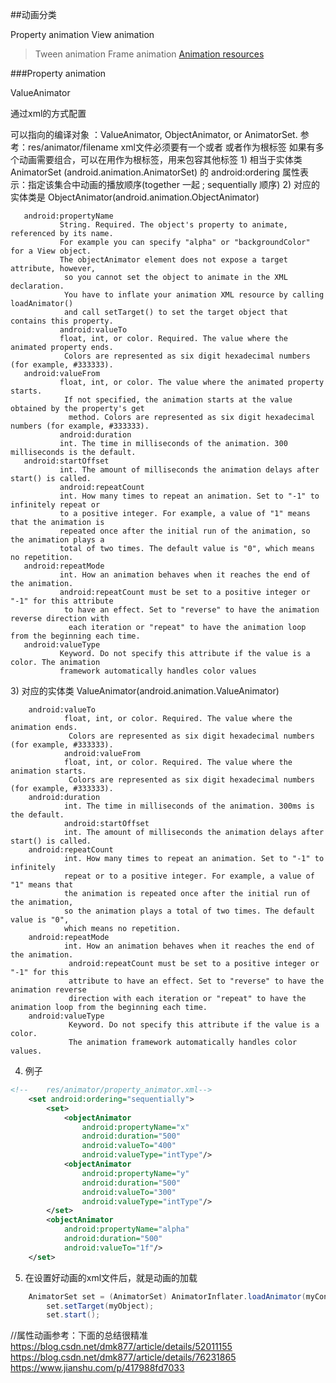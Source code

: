 ##动画分类

Property animation
View animation  
> Tween animation
> Frame animation
> [Animation resources](https://developer.android.com/guide/topics/resources/animation-resource)

###Property animation

ValueAnimator

通过xml的方式配置

可以指向的编译对象 ：ValueAnimator, ObjectAnimator, or AnimatorSet.
参考：res/animator/filename
xml文件必须要有一个<set>或者 <objectAnimator>或者<valueAnimator>作为根标签
如果有多个动画需要组合，可以在用<set>作为根标签，用来包容其他标签
1)<set>
<set> 相当于实体类 AnimatorSet (android.animation.AnimatorSet)
<set> 的 android:ordering 属性表示：指定该集合中动画的播放顺序(together 一起 ; sequentially 顺序)
2) <objectAnimator>
    对应的实体类是 ObjectAnimator(android.animation.ObjectAnimator)
```text
   android:propertyName
           String. Required. The object's property to animate, referenced by its name.
           For example you can specify "alpha" or "backgroundColor" for a View object. 
           The objectAnimator element does not expose a target attribute, however,
            so you cannot set the object to animate in the XML declaration. 
            You have to inflate your animation XML resource by calling loadAnimator() 
            and call setTarget() to set the target object that contains this property.
           android:valueTo
           float, int, or color. Required. The value where the animated property ends.
            Colors are represented as six digit hexadecimal numbers (for example, #333333).
   android:valueFrom
           float, int, or color. The value where the animated property starts.
            If not specified, the animation starts at the value obtained by the property's get
             method. Colors are represented as six digit hexadecimal numbers (for example, #333333).
           android:duration
           int. The time in milliseconds of the animation. 300 milliseconds is the default.
   android:startOffset
           int. The amount of milliseconds the animation delays after start() is called.
           android:repeatCount
           int. How many times to repeat an animation. Set to "-1" to infinitely repeat or 
           to a positive integer. For example, a value of "1" means that the animation is 
           repeated once after the initial run of the animation, so the animation plays a 
           total of two times. The default value is "0", which means no repetition.
   android:repeatMode
           int. How an animation behaves when it reaches the end of the animation. 
           android:repeatCount must be set to a positive integer or "-1" for this attribute
            to have an effect. Set to "reverse" to have the animation reverse direction with
             each iteration or "repeat" to have the animation loop from the beginning each time.
   android:valueType
           Keyword. Do not specify this attribute if the value is a color. The animation 
           framework automatically handles color values
```
3)<animator>
    对应的实体类 ValueAnimator(android.animation.ValueAnimator)
```text
    android:valueTo
            float, int, or color. Required. The value where the animation ends.
             Colors are represented as six digit hexadecimal numbers (for example, #333333).
            android:valueFrom
            float, int, or color. Required. The value where the animation starts.
             Colors are represented as six digit hexadecimal numbers (for example, #333333).
    android:duration
            int. The time in milliseconds of the animation. 300ms is the default.
            android:startOffset
            int. The amount of milliseconds the animation delays after start() is called.
    android:repeatCount
            int. How many times to repeat an animation. Set to "-1" to infinitely 
            repeat or to a positive integer. For example, a value of "1" means that 
            the animation is repeated once after the initial run of the animation, 
            so the animation plays a total of two times. The default value is "0", 
            which means no repetition.
    android:repeatMode
            int. How an animation behaves when it reaches the end of the animation.
             android:repeatCount must be set to a positive integer or "-1" for this 
             attribute to have an effect. Set to "reverse" to have the animation reverse 
             direction with each iteration or "repeat" to have the animation loop from the beginning each time.
    android:valueType
             Keyword. Do not specify this attribute if the value is a color. 
             The animation framework automatically handles color values.
```
4) 例子
```xml
<!--    res/animator/property_animator.xml-->
    <set android:ordering="sequentially">
        <set>
            <objectAnimator
                android:propertyName="x"
                android:duration="500"
                android:valueTo="400"
                android:valueType="intType"/>
            <objectAnimator
                android:propertyName="y"
                android:duration="500"
                android:valueTo="300"
                android:valueType="intType"/>
        </set>
        <objectAnimator
            android:propertyName="alpha"
            android:duration="500"
            android:valueTo="1f"/>
    </set>
```
5) 在设置好动画的xml文件后，就是动画的加载
```java
    AnimatorSet set = (AnimatorSet) AnimatorInflater.loadAnimator(myContext,R.animator.property_animator);
        set.setTarget(myObject);
        set.start();
```

//属性动画参考：下面的总结很精准
https://blog.csdn.net/dmk877/article/details/52011155
https://blog.csdn.net/dmk877/article/details/76231865
https://www.jianshu.com/p/417988fd7033